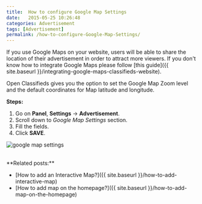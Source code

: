 ```yaml
---
title:  How to configure Google Map Settings
date:   2015-05-25 10:26:48
categories: Advertisement
tags: [Advertisement]
permalink: /how-to-configure-Google-Map-Settings/
---
```

If you use Google Maps on your website, users will be able to share the location of their advertisement in order to attract more viewers. If you don't know how to integrate Google Maps please follow [this guide]({{ site.baseurl }}/integrating-google-maps-classifieds-website).

Open Classifieds gives you the option to set the Google Map Zoom level and the default coordinates for Map latitude and longitude.

**Steps:**

1. Go on **Panel**, **Settings** -> **Advertisement**.
2. Scroll down to _Google Map Settings_ section.
3. Fill the fields.
4. Click **SAVE**.

![google map settings](//docs.yclas.com/images/googlemapsettings.png)

<br>
**Related posts:**

+ [How to add an Interactive Map?]({{ site.baseurl }}/how-to-add-interactive-map)
+ [How to add map on the homepage?]({{ site.baseurl }}/how-to-add-map-on-the-homepage)